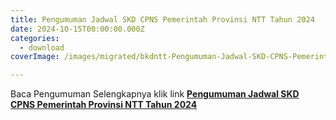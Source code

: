 ```yaml
---
title: Pengumuman Jadwal SKD CPNS Pemerintah Provinsi NTT Tahun 2024
date: 2024-10-15T00:00:00.000Z
categories:
  - download
coverImage: /images/migrated/bkdntt-Pengumuman-Jadwal-SKD-CPNS-Pemerintah-Provinsi-NTT-Tahun-2024.pdf-1.png

---
```


Baca Pengumuman Selengkapnya klik link **[Pengumuman Jadwal SKD CPNS Pemerintah Provinsi NTT Tahun 2024](https://bkd.nttprov.go.id/web/wp-content/uploads/2024/10/Pengumuman-Jadwal-SKD-CPNS-Pemerintah-Provinsi-NTT-Tahun-2024.pdf)**
